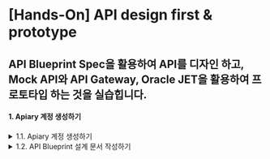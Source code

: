 # [Hands-On] API design first & prototype

## API Blueprint Spec을 활용하여 API를 디자인 하고, Mock API와 API Gateway, Oracle JET을 활용하여 프로토타입 하는 것을 실습힙니다.

#### 1. Apiary 계정 생성하기
<details>
<summary>1.1. Apiary 계정 생성하기</summary>
API 설계 문서를 작성하고 Mock Test를 하기 위한 Apiary 계정을 생성하는 단계입니다.  
만약 계정을 가지고 있다면 이 단계를 건너뜁니다.  

> 1.1.1. [Apiary(https://apiary.io)](https://apiary.io) 홈페이지에 접속한 후 우측 상단의 **Sign up** 버튼을 클릭합니다.  
> <img src="images/apiary_home.png" width="80%">

> 1.1.2. **Continue with GitHub** 버튼을 클릭합니다.  
> <img src="images/apiary_sign_up.png" width="40%">

> 1.1.3. GitHub 계정을 입력하고 **Sign In** 버튼을 클릭합니다.  
> <img src="images/apiary_github_account1.png" width="40%">

> 1.1.4. Apiary에서 GitHub에 인증을 위한 권한을 요청합니다.  
> **Authorize apiaryio** 버튼을 클릭합니다.  
> <img src="images/apiary_github_signup.png" width="40%">

> 1.1.5. Apiary에서 사용할 이메일을 입력합니다.  
> GitHub 이메일을 입력합니다.  
> <img src="images/apiary_github_signup2.png" width="40%">

> 1.1.6. Apiary 계정을 처음 만들면 기본 API 프로젝트 하나를 생성해야 합니다.  
> **Name your first API** 부분에 다음과 같이 *Movie API*를 입력하고 문서 타입은 API Blueprint로 선택합니다.  
> Apiary는 Swagger와 API Blueprint 두가지를 지원 합니다. (참고 -> [API Blueprint and Swagger](#api-blueprint-and-swagger)
> <img src="images/apiary_new_api.png" width="40%">

> 1.1.7. Apiary 계정과 첫 API Blueprint 프로젝트를 성공적으로 생성하였습니다. :clap:  
> 생성을 하게 되면 좌측에 샘플 API Blueprint 마크다운과 에디터가 보이고, 우측에 HTML 문서가 보입니다.  
> <img src="images/apiary_write_api_1.png" width="100%">
</details>

<details>
<summary>1.2. API Blueprint 설계 문서 작성하기</summary>

이제부터 Movie API 설계 문서를 작성합니다.  
> 1.2.1. 아래의 API Blueprint 코드를 복사해서 좌측 에디터의 샘플 Blueprint를 덮어 씁니다. 
>```markdown
>FORMAT: 1A
>HOST: http://polls.apiblueprint.org/
>
># 영화 API
>
>최근 인기있는 **영화 정보**와 관련 **영화인**에 대한 정보를 제공하는 API
>
># Group 영화 API
>
>## 영화 정보 리소스 [/api/search/v1/movies]
>
>### 영화 조회 [GET /api/search/v1/movies{?title}]
>영화명으로 영화를 검색하여 비슷한 이름의 영화 리스트를 제공
>
>+ Request
>
>    + Headers
>    
>            api_key: adfadfvkljadflkjasdflkasdf
>
>+ Parameters
>    + title : 대부 (string, optional) - 제목
>        
>+ Response 200 (application/json)
>
>        [
>            {
>                "id": 278,
>                "title": "쇼생크 탈출",
>                "vote_count": 12728,
>                "vote_average": 8.7,
>                "poster_path": "/iZdih9zQAqxNadp0ScHyYRXsXLf.jpg",
>                "release_date": "1995-01-28"
>            },
>            {
>                "id": 238,
>                "title": "대부",
>                "vote_count": 9746,
>                "vote_average": 8.6,
>                "poster_path": "/cOwVs8eYA4G9ZQs7hIRSoiZr46Q.jpg",
>                "release_date": "1972-12-27"
>            },
>            {
>                "id": 129,
>                "title": "센과 치히로의 행방불명",
>                "vote_count": 7174,
>                "vote_average": 8.5,
>                "poster_path": "/mD49waY0XR7HNrS13r63tfgYT08.jpg",
>                "release_date": "2002-06-28"
>            },
>            {
>                "id": 424,
>                "title": "쉰들러 리스트",
>                "vote_count": 7746,
>                "vote_average": 8.5,
>                "poster_path": "/oyyUcGwLX7LTFS1pQbLrQpyzIyt.jpg",
>                "release_date": "1994-03-05"
>            },
>            {
>                "id": 550,
>                "title": "파이트 클럽",
>                "vote_count": 15870,
>                "vote_average": 8.4,
>                "poster_path": "/kabpExFv9JLp778w9ZtCtZnWH9N.jpg",
>                "release_date": "1999-11-13"
>            }
>        ]
>
>### 영화 상세 조회 [GET /api/search/v1/movies/{id}]
>영화 ID로 영화 상세 조회
>
>+ Request
>
>    + Headers
>    
>            api_key: adfadfvkljadflkjasdflkasdf
>    
>+ Parameters
>    + id : 278 (number, required) - 영화 아이디
>    
>+ Response 201 (application/json)
>
>    + Headers
>
>            Location: /api/v1/movie/278
>
>    + Body
>
>            {
>                "id": 278,
>                "title": "쇼생크 탈출",
>                "vote_count": 12728,
>                "vote_average": 8.7,
>                "poster_path": "/iZdih9zQAqxNadp0ScHyYRXsXLf.jpg",
>                "release_date": "1995-01-28"
>                "overview": "촉망받는 은행 간부 앤디 듀프레인(팀 로빈슨)은 아내와 그녀의 정부를 살해했다는 누명을 쓴다. 주변의 증언과 살해 현장의 그럴듯한 증거들로 그는 종신형을 선고받고 악질범들만 수용한다는 지옥같은 교도소 쇼생크로 향한다. 인간 말종 쓰레기들만 모인 그곳에서 그는 이루 말할 수 없는 억압과 짐승보다 못한 취급을 당한다. 그러던 어느 날, 간수의 세금을 면제받게 해 준 덕분에 그는 일약 교도소의 비공식 회계사로 일하게 된다. 그 와중에 교도소 소장은 죄수들을 이리저리 부리면서 검은 돈을 긁어 모으고 앤디는 이 돈을 세탁하여 불려주면서 그의 돈을 관리하는데..."
>            }
>            
>
># Group 영화인 API
>## 영화인 정보 리소스 [/api/search/v1/movie-people]
>
>### 영화인 조회 [GET /api/search/v1/movie-people{?filmography}]
>필모 그래피로 영화인 정보를 검색하여 리스트를 제공
>
>+ Request
>
>    + Headers
>    
>            api_key: adfadfvkljadflkjasdflkasdf
>
>+ Parameters
>    + filmography : 쇼생크 (string, required) - 필모 그래피
>
>+ Response 200 (application/json)
>    + Attributes (array[MoviePeopleMeta])
>
>### 영화인 상세 조회 [GET /api/search/v1/movie-people/{id}]
>영화인 ID로 영화인의 상세 정보를 제공하는 API
>
>+ Request
>
>    + Headers
>    
>            api_key: adfadfvkljadflkjasdflkasdf
>
>+ Parameters
>    + id : 10084614 (number, required) - 영화인 아이디
>
>+ Response 200 (application/json)
>    + Attributes (array[MoviePeople])
>
>### 영화인 삭제 [DELETE]
>
>+ Response 204
>
># Data Structures
>
>## MoviePeople (object)
>+ Include MoviePeopleMeta
>+ role : 감독 (string, optional) - 역할
>+ filmography : 쇼생크 탈출 (string, optional) - 필모그래피
>
>## MoviePeopleMeta (object)
>+ id : 10084614 (number, required) - 아이디
>+ name : 프랭크 다라본트 (string, required) - 이름
>
>```

> 1.2.2. 요청/응답 데이터 정의는 두 가지 유형을 보여주기 위해 JSON 형식과 [MSON](#mson) 형식으로 정의하였습니다.  
> 자동으로 변환된 HTML문서를 오른쪽 영역에서 볼 수 있습니다.  
> **영화 조회**, **영화 상세 조회**, **영화인 정보 리소스**, **영화인 상세 조회**를 클릭하여 각각의 서비스 URL, 요청 파리미터 및 JSON 응답, Mock URL을 확인할 수 있습니다. 
> 우측 상단의 Save 버튼을 클릭하여 저장합니다.  
> ![apiary_write_complete](images/apiary_write_complete.png)

<details>